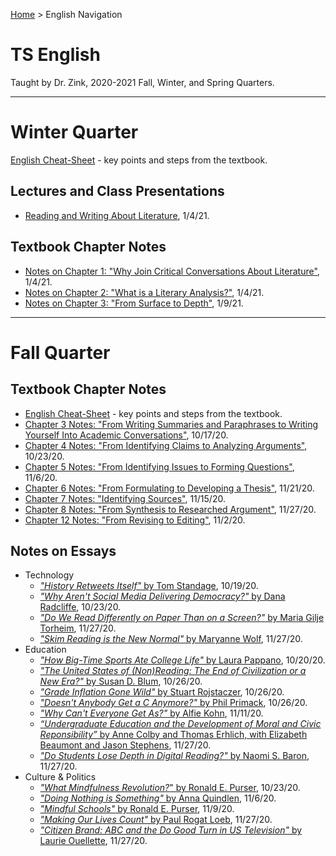 [Home](https://andre-ye.github.io) > English Navigation
# TS English

Taught by Dr. Zink, 2020-2021 Fall, Winter, and Spring Quarters.

---

# Winter Quarter

[English Cheat-Sheet](https://andre-ye.github.io/english/winter/cheat-sheet) - key points and steps from the textbook.

## Lectures and Class Presentations
- [Reading and Writing About Literature](https://andre-ye.github.io/english/winter/lectures/reading-and-writing-about-literature), 1/4/21.

## Textbook Chapter Notes
- [Notes on Chapter 1: "Why Join Critical Conversations About Literature"](https://andre-ye.github.io/english/winter/textbook-notes/chapter-1), 1/4/21.
- [Notes on Chapter 2: "What is a Literary Analysis?"](https://andre-ye.github.io/english/winter/textbook-notes/chapter-2), 1/4/21.
- [Notes on Chapter 3: "From Surface to Depth"](https://andre-ye.github.io/english/winter/textbook-notes/chapter-3), 1/9/21.

---

# Fall Quarter

## Textbook Chapter Notes
- [English Cheat-Sheet](https://andre-ye.github.io/english/cheat_sheet) - key points and steps from the textbook.
- [Chapter 3 Notes: "From Writing Summaries and Paraphrases to Writing Yourself Into Academic Conversations"](https://andre-ye.github.io/english/textbook-notes/chapter_3), 10/17/20.
- [Chapter 4 Notes: "From Identifying Claims to Analyzing Arguments"](https://andre-ye.github.io/english/textbook-notes/chapter_4), 10/23/20.
- [Chapter 5 Notes: "From Identifying Issues to Forming Questions"](https://andre-ye.github.io/english/textbook-notes/chapter_5), 11/6/20.
- [Chapter 6 Notes: "From Formulating to Developing a Thesis"](https://andre-ye.github.io/english/textbook-notes/chapter_6), 11/21/20.
- [Chapter 7 Notes: "Identifying Sources"](https://andre-ye.github.io/english/textbook-notes/chapter_7), 11/15/20.
- [Chapter 8 Notes: "From Synthesis to Researched Argument"](https://andre-ye.github.io/english/textbook-notes/chapter_8), 11/27/20.
- [Chapter 12 Notes: "From Revising to Editing"](https://andre-ye.github.io/english/textbook-notes/chapter_12), 11/2/20.

## Notes on Essays
- Technology
  - [*"History Retweets Itself"* by Tom Standage](https://andre-ye.github.io/english/essay-notes/history-retweets-itself), 10/19/20.
  - [*"Why Aren't Social Media Delivering Democracy?"* by Dana Radcliffe](https://andre-ye.github.io/english/essay-notes/why-arents-social-media-delivering-democracy), 10/23/20.
  - [*"Do We Read Differently on Paper Than on a Screen?"* by Maria Gilje Torheim](https://andre-ye.github.io/english/essay-notes/do-we-read-differently-on-paper-than-on-a-screen), 11/27/20.
  - [*"Skim Reading is the New Normal"* by Maryanne Wolf](https://andre-ye.github.io/english/essay-notes/skim-reading-is-the-new-normal), 11/27/20.
- Education
  - [*"How Big-Time Sports Ate College Life"* by Laura Pappano](https://andre-ye.github.io/english/essay-notes/how-big-time-sports-ate-college-life), 10/20/20.
  - [*"The United States of (Non)Reading: The End of Civilization or a New Era?"* by Susan D. Blum](https://andre-ye.github.io/english/essay-notes/united-states-of-non-reading), 10/26/20.
  - [*"Grade Inflation Gone Wild"* by Stuart Rojstaczer](https://andre-ye.github.io/english/essay-notes/grade-inflation-gone-wild), 10/26/20.
  - [*"Doesn't Anybody Get a C Anymore?"* by Phil Primack](https://andre-ye.github.io/english/essay-notes/doesnt-anybody-get-a-c-anymore), 10/26/20.
  - [*"Why Can't Everyone Get As?"* by Alfie Kohn](https://andre-ye.github.io/english/essay-notes/why-cant-everyone-get-as), 11/11/20.
  - [*“Undergraduate Education and the Development of Moral and Civic Reponsibility”* by Anne Colby and Thomas Erhlich, with Elizabeth Beaumont and Jason Stephens](https://andre-ye.github.io/english/essay-notes/undergraduate-education), 11/27/20.
  - [*"Do Students Lose Depth in Digital Reading?"* by Naomi S. Baron](https://andre-ye.github.io/english/essay-notes/do-students-lose-depth-in-digital-reading), 11/27/20.
- Culture & Politics
  - [*"What Mindfulness Revolution?*" by Ronald E. Purser](https://andre-ye.github.io/english/essay-notes/what-mindfulness-revolution), 10/23/20.
  - [*"Doing Nothing is Something"* by Anna Quindlen](https://andre-ye.github.io/english/essay-notes/doing-nothing-is-something), 11/6/20.
  - [*"Mindful Schools"* by Ronald E. Purser](https://andre-ye.github.io/english/essay-notes/mindful-schools), 11/9/20.
  - [*"Making Our Lives Count"* by Paul Rogat Loeb](https://andre-ye.github.io/english/essay-notes/making_our_lives_count), 11/27/20.
  - [*"Citizen Brand: ABC and the Do Good Turn in US Television"* by Laurie Ouellette](https://andre-ye.github.io/english/essay-notes/citizen-brand), 11/27/20.
